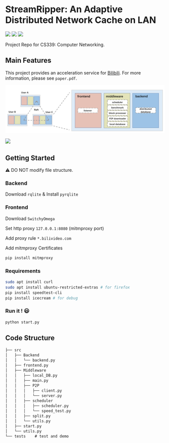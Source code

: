 # StreamRipper: An Adaptive Distributed Network Cache on LAN
![](https://img.shields.io/badge/python-v3.8.8-blue) ![](https://img.shields.io/badge/mitmproxy-v7.0.4-green) ![](https://img.shields.io/badge/rqlite-v6.8.2-green)

Project Repo for CS339: Computer Networking.

## Main Features

This project provides an acceleration service for [Bilibili](https://www.bilibili.com). For more information, please see `paper.pdf`.

![](./asset/structure.png)

![](./asset/demo.gif)

## Getting Started

:warning: DO NOT modify file structure.

### Backend

Download `rqlite`  & Install `pyrqlite`

### Frontend

Download `SwitchyOmega`

Set http proxy `127.0.0.1:8080` (mitmproxy port)

Add proxy rule `*.bilivideo.com`

Add mitmproxy Certificates

```bash
pip install mitmproxy
```

### Requirements

```bash
sudo apt install curl
sudo apt install ubuntu-restricted-extras # for firefox
pip install speedtest-cli
pip install icecream # for debug
```

### Run it ! :smiley:

```python
python start.py
```

## Code Structure

```
├── src
│   ├── Backend
│   │   └── backend.py
│   ├── frontend.py
│   ├── Middleware
│   │   ├── local_DB.py
│   │   ├── main.py
│   │   ├── P2P
│   │   │   ├── client.py
│   │   │   └── server.py
│   │   ├── scheduler
│   │   │   ├── scheduler.py
│   │   │   └── speed_test.py
│   │   ├── split.py
│   │   └── utils.py
│   ├── start.py
│   └── utils.py
└── tests    # test and demo
```
